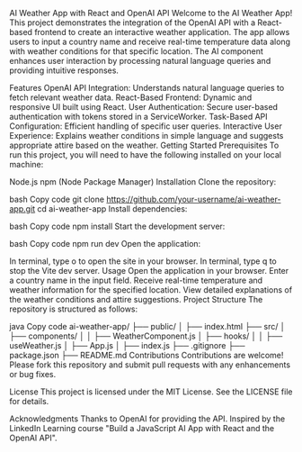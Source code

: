 AI Weather App with React and OpenAI API
Welcome to the AI Weather App! This project demonstrates the integration of the OpenAI API with a React-based frontend to create an interactive weather application. The app allows users to input a country name and receive real-time temperature data along with weather conditions for that specific location. The AI component enhances user interaction by processing natural language queries and providing intuitive responses.

Features
OpenAI API Integration: Understands natural language queries to fetch relevant weather data.
React-Based Frontend: Dynamic and responsive UI built using React.
User Authentication: Secure user-based authentication with tokens stored in a ServiceWorker.
Task-Based API Configuration: Efficient handling of specific user queries.
Interactive User Experience: Explains weather conditions in simple language and suggests appropriate attire based on the weather.
Getting Started
Prerequisites
To run this project, you will need to have the following installed on your local machine:

Node.js
npm (Node Package Manager)
Installation
Clone the repository:

bash
Copy code
git clone https://github.com/your-username/ai-weather-app.git
cd ai-weather-app
Install dependencies:

bash
Copy code
npm install
Start the development server:

bash
Copy code
npm run dev
Open the application:

In terminal, type o to open the site in your browser.
In terminal, type q to stop the Vite dev server.
Usage
Open the application in your browser.
Enter a country name in the input field.
Receive real-time temperature and weather information for the specified location.
View detailed explanations of the weather conditions and attire suggestions.
Project Structure
The repository is structured as follows:

java
Copy code
ai-weather-app/
├── public/
│   ├── index.html
├── src/
│   ├── components/
│   │   ├── WeatherComponent.js
│   ├── hooks/
│   │   ├── useWeather.js
│   ├── App.js
│   ├── index.js
├── .gitignore
├── package.json
├── README.md
Contributions
Contributions are welcome! Please fork this repository and submit pull requests with any enhancements or bug fixes.

License
This project is licensed under the MIT License. See the LICENSE file for details.

Acknowledgments
Thanks to OpenAI for providing the API.
Inspired by the LinkedIn Learning course "Build a JavaScript AI App with React and the OpenAI API".
